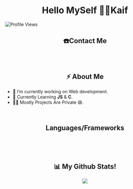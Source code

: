 <h1 align="center">Hello MySelf 🏴‍☠️Kaif</h1>
<p align="left"><img src="https://komarev.com/ghpvc/?username=kaif-00z&label=Profile%20views&color=0e75b6&style=flat-square" alt="Profile Views"/></p>
<h2 align="center">☎️Contact Me</h2>
<p align="center">
    <a href="https://t.me/Kaif_00z"><img src="https://img.shields.io/badge/Telegram-2CA5E0?style=for-the-badge&logo=telegram&logoColor=white" alt="" srcset=""></a>
</p>
<br>
<h2 align="center">⚡️ About Me</h2>
<ul>
    <li>🔭 I’m currently working on Web development.
    <li>🧐 Currently Learning <strong>JS</strong> & <strong>C</strong>.
    <li>👨‍💻 Mostly Projects Are Private 😅.
</ul>
<br>
<h2 align="center">Languages/Frameworks</h2>
<p align="center">
    <a href="https://www.python.org/"><img src="https://img.shields.io/badge/Python-white?style=for-the-badge&logo=python" alt=""></a>
    <a href="https://en.m.wikipedia.org/wiki/C_(programming_language)"><img src="https://img.shields.io/badge/C-00599C?style=for-the-badge&logo=c&logoColor=white" alt="" srcset=""></a>
    <a href="https://developer.mozilla.org/en-US/docs/Web/HTML"><img src="https://img.shields.io/badge/HTML5-E34F26?style=for-the-badge&logo=html5&logoColor=white" alt="" srcset=""></a>
    <a href="https://wikipedia.org/wiki/CSS"><img src="https://img.shields.io/badge/CSS3-1572B6?style=for-the-badge&logo=css3&logoColor=white" alt="" srcset=""></a>
    <a href="https://www.javascript.com/"><img src="https://img.shields.io/badge/JavaScript-F7DF1E?style=for-the-badge&logo=javascript&logoColor=black" alt="" srcset=""></a>
    <a href="https://guides.github.com/features/mastering-markdown/"><img src="https://img.shields.io/badge/Markdown-000000?style=for-the-badge&logo=markdown&logoColor=white" alt="" srcset=""></a>
    <a href="https://www.djangoproject.com/"><img src="https://img.shields.io/badge/Django-092E20?style=for-the-badge&logo=django&logoColor=white" alt="" srcset=""></a>
</p>
<br>
<!-- <h2 align="center">📊 My GitHub Stats !</h1>
<p><img align="left"src="https://github-readme-stats.vercel.app/api/top-langs?username=kaif-00z&show_icons=true&theme=tokyonight&locale=en&layout=compact" alt="kaif-00z"/></p>
<p>&nbsp;
<img align="center"src="https://github-readme-stats.vercel.app/api?username=kaif-00z&show_icons=true&theme=tokyonight&locale=en" alt="kaif-00z"/></p> 
<br> !-->
<h2 align="center">📊 My Github Stats! </h2>
<p align="center">
    <a href="https://github.com/kaif-00z"><img src="https://metrics.lecoq.io/kaif-00z?template=classic&isocalendar=1&languages=1&introduction=1&achievements=1&lines=1&isocalendar.duration=half-year&languages.limit=8&languages.sections=most-used&languages.colors=github&languages.threshold=0%25&languages.indepth=false&languages.recent.load=300&languages.recent.days=14&introduction.title=true&achievements.threshold=C&achievements.secrets=true&achievements.limit=0&config.timezone=Asia%2FCalcutta">
</p> 

